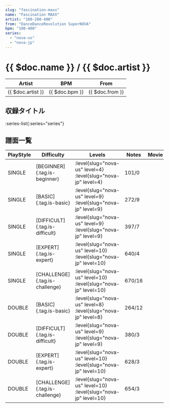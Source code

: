 ```yaml
---
slug: "fascination-maxx"
name: "Fascination MAXX"
artist: "100-200-400"
from: "DanceDanceRevolution SuperNOVA"
bpm: "100-400"
series:
  - "nova-us"
  - "nova-jp"
---
```


# {{ $doc.name }} / {{ $doc.artist }}

|Artist|BPM|From|
|------|---|----|
|{{ $doc.artist }}|{{ $doc.bpm }}|{{ $doc.from }}|

## 収録タイトル

:series-list{:series="series"}

## 譜面一覧

|PlayStyle|Difficulty|Levels|Notes|Movie|
|---------|----------|------|-----|-----|
|SINGLE|[BEGINNER]{.tag.is-beginner}|<div class="field is-grouped is-grouped-multiline">:level{slug="nova-us" level=4} :level{slug="nova-jp" level=4}</div>|101/0||
|SINGLE|[BASIC]{.tag.is-basic}|<div class="field is-grouped is-grouped-multiline">:level{slug="nova-us" level=9} :level{slug="nova-jp" level=9}</div>|272/9||
|SINGLE|[DIFFICULT]{.tag.is-difficult}|<div class="field is-grouped is-grouped-multiline">:level{slug="nova-us" level=9} :level{slug="nova-jp" level=9}</div>|397/7||
|SINGLE|[EXPERT]{.tag.is-expert}|<div class="field is-grouped is-grouped-multiline">:level{slug="nova-us" level=10} :level{slug="nova-jp" level=10}</div>|640/4||
|SINGLE|[CHALLENGE]{.tag.is-challenge}|<div class="field is-grouped is-grouped-multiline">:level{slug="nova-us" level=10} :level{slug="nova-jp" level=10}</div>|670/16||
|DOUBLE|[BASIC]{.tag.is-basic}|<div class="field is-grouped is-grouped-multiline">:level{slug="nova-us" level=8} :level{slug="nova-jp" level=8}</div>|264/12||
|DOUBLE|[DIFFICULT]{.tag.is-difficult}|<div class="field is-grouped is-grouped-multiline">:level{slug="nova-us" level=9} :level{slug="nova-jp" level=9}</div>|380/3||
|DOUBLE|[EXPERT]{.tag.is-expert}|<div class="field is-grouped is-grouped-multiline">:level{slug="nova-us" level=10} :level{slug="nova-jp" level=10}</div>|628/3||
|DOUBLE|[CHALLENGE]{.tag.is-challenge}|<div class="field is-grouped is-grouped-multiline">:level{slug="nova-us" level=10} :level{slug="nova-jp" level=10}</div>|654/3||
